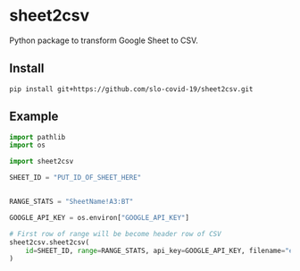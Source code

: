 # sheet2csv

Python package to transform Google Sheet to CSV.

## Install
```
pip install git+https://github.com/slo-covid-19/sheet2csv.git
```

## Example

```python
import pathlib
import os

import sheet2csv

SHEET_ID = "PUT_ID_OF_SHEET_HERE"


RANGE_STATS = "SheetName!A3:BT"

GOOGLE_API_KEY = os.environ["GOOGLE_API_KEY"]

# First row of range will be become header row of CSV
sheet2csv.sheet2csv(
    id=SHEET_ID, range=RANGE_STATS, api_key=GOOGLE_API_KEY, filename="export.csv",
)
```